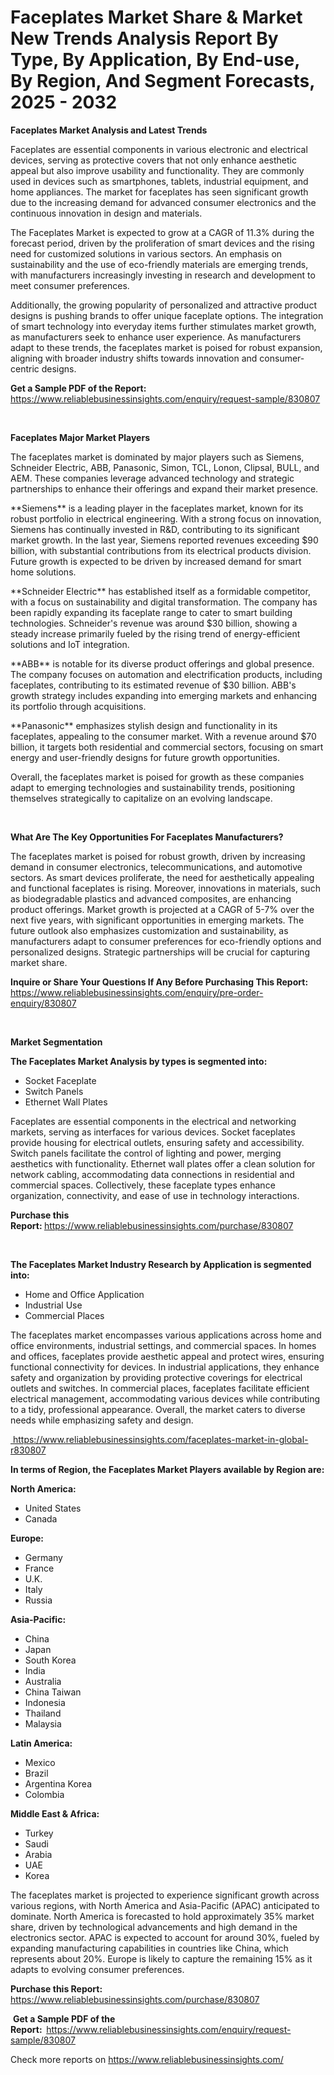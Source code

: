 <p><h1>Faceplates Market Share & Market New Trends Analysis Report By Type, By Application, By End-use, By Region, And Segment Forecasts, 2025 - 2032</h1></p><p><strong>Faceplates Market Analysis and Latest Trends</strong></p>
<p><p>Faceplates are essential components in various electronic and electrical devices, serving as protective covers that not only enhance aesthetic appeal but also improve usability and functionality. They are commonly used in devices such as smartphones, tablets, industrial equipment, and home appliances. The market for faceplates has seen significant growth due to the increasing demand for advanced consumer electronics and the continuous innovation in design and materials.</p><p>The Faceplates Market is expected to grow at a CAGR of 11.3% during the forecast period, driven by the proliferation of smart devices and the rising need for customized solutions in various sectors. An emphasis on sustainability and the use of eco-friendly materials are emerging trends, with manufacturers increasingly investing in research and development to meet consumer preferences.</p><p>Additionally, the growing popularity of personalized and attractive product designs is pushing brands to offer unique faceplate options. The integration of smart technology into everyday items further stimulates market growth, as manufacturers seek to enhance user experience. As manufacturers adapt to these trends, the faceplates market is poised for robust expansion, aligning with broader industry shifts towards innovation and consumer-centric designs.</p></p>
<p><strong>Get a Sample PDF of the Report:&nbsp;</strong> <a href="https://www.reliablebusinessinsights.com/enquiry/request-sample/830807?utm_campaign=2224&utm_medium=2&utm_source=Github&utm_content=ia&utm_term=10022025&utm_id=faceplates">https://www.reliablebusinessinsights.com/enquiry/request-sample/830807</a></p>
<p>&nbsp;</p>
<p><strong>Faceplates Major Market Players</strong></p>
<p><p>The faceplates market is dominated by major players such as Siemens, Schneider Electric, ABB, Panasonic, Simon, TCL, Lonon, Clipsal, BULL, and AEM. These companies leverage advanced technology and strategic partnerships to enhance their offerings and expand their market presence.</p><p>**Siemens** is a leading player in the faceplates market, known for its robust portfolio in electrical engineering. With a strong focus on innovation, Siemens has continually invested in R&D, contributing to its significant market growth. In the last year, Siemens reported revenues exceeding $90 billion, with substantial contributions from its electrical products division. Future growth is expected to be driven by increased demand for smart home solutions.</p><p>**Schneider Electric** has established itself as a formidable competitor, with a focus on sustainability and digital transformation. The company has been rapidly expanding its faceplate range to cater to smart building technologies. Schneider's revenue was around $30 billion, showing a steady increase primarily fueled by the rising trend of energy-efficient solutions and IoT integration.</p><p>**ABB** is notable for its diverse product offerings and global presence. The company focuses on automation and electrification products, including faceplates, contributing to its estimated revenue of $30 billion. ABB's growth strategy includes expanding into emerging markets and enhancing its portfolio through acquisitions.</p><p>**Panasonic** emphasizes stylish design and functionality in its faceplates, appealing to the consumer market. With a revenue around $70 billion, it targets both residential and commercial sectors, focusing on smart energy and user-friendly designs for future growth opportunities.</p><p>Overall, the faceplates market is poised for growth as these companies adapt to emerging technologies and sustainability trends, positioning themselves strategically to capitalize on an evolving landscape.</p></p>
<p>&nbsp;</p>
<p><strong>What Are The Key Opportunities For Faceplates Manufacturers?</strong></p>
<p><p>The faceplates market is poised for robust growth, driven by increasing demand in consumer electronics, telecommunications, and automotive sectors. As smart devices proliferate, the need for aesthetically appealing and functional faceplates is rising. Moreover, innovations in materials, such as biodegradable plastics and advanced composites, are enhancing product offerings. Market growth is projected at a CAGR of 5-7% over the next five years, with significant opportunities in emerging markets. The future outlook also emphasizes customization and sustainability, as manufacturers adapt to consumer preferences for eco-friendly options and personalized designs. Strategic partnerships will be crucial for capturing market share.</p></p>
<p><strong>Inquire or Share Your Questions If Any Before Purchasing This Report:</strong> <a href="https://www.reliablebusinessinsights.com/enquiry/pre-order-enquiry/830807?utm_campaign=2224&utm_medium=2&utm_source=Github&utm_content=ia&utm_term=10022025&utm_id=faceplates">https://www.reliablebusinessinsights.com/enquiry/pre-order-enquiry/830807</a></p>
<p>&nbsp;</p>
<p><strong>Market Segmentation</strong></p>
<p><strong>The Faceplates Market Analysis by types is segmented into:</strong></p>
<p><ul><li>Socket Faceplate</li><li>Switch Panels</li><li>Ethernet Wall Plates</li></ul></p>
<p><p>Faceplates are essential components in the electrical and networking markets, serving as interfaces for various devices. Socket faceplates provide housing for electrical outlets, ensuring safety and accessibility. Switch panels facilitate the control of lighting and power, merging aesthetics with functionality. Ethernet wall plates offer a clean solution for network cabling, accommodating data connections in residential and commercial spaces. Collectively, these faceplate types enhance organization, connectivity, and ease of use in technology interactions.</p></p>
<p><strong>Purchase this Report:&nbsp;</strong><a href="https://www.reliablebusinessinsights.com/purchase/830807?utm_campaign=2224&utm_medium=2&utm_source=Github&utm_content=ia&utm_term=10022025&utm_id=faceplates">https://www.reliablebusinessinsights.com/purchase/830807</a></p>
<p>&nbsp;</p>
<p><strong>The Faceplates Market Industry Research by Application is segmented into:</strong></p>
<p><ul><li>Home and Office Application</li><li>Industrial Use</li><li>Commercial Places</li></ul></p>
<p><p>The faceplates market encompasses various applications across home and office environments, industrial settings, and commercial spaces. In homes and offices, faceplates provide aesthetic appeal and protect wires, ensuring functional connectivity for devices. In industrial applications, they enhance safety and organization by providing protective coverings for electrical outlets and switches. In commercial places, faceplates facilitate efficient electrical management, accommodating various devices while contributing to a tidy, professional appearance. Overall, the market caters to diverse needs while emphasizing safety and design.</p></p>
<p><a href="https://www.reliablebusinessinsights.com/faceplates-market-in-global-r830807?utm_campaign=2224&utm_medium=2&utm_source=Github&utm_content=ia&utm_term=10022025&utm_id=faceplates">&nbsp;https://www.reliablebusinessinsights.com/faceplates-market-in-global-r830807</a></p>
<p><strong>In terms of Region, the Faceplates Market Players available by Region are:</strong></p>
<p>
    <p> <strong> North America: </strong>
        <ul>
            <li>United States</li>
            <li>Canada</li>
        </ul>
        </p> 
    <p> <strong> Europe: </strong>
        <ul>
            <li>Germany</li>
            <li>France</li>
            <li>U.K.</li>
            <li>Italy</li>
            <li>Russia</li>
        </ul>
        </p> 
    <p> <strong> Asia-Pacific: </strong>
        <ul>
            <li>China</li>
            <li>Japan</li>
            <li>South Korea</li>
            <li>India</li>
            <li>Australia</li>
            <li>China Taiwan</li>
            <li>Indonesia</li>
            <li>Thailand</li>
            <li>Malaysia</li>
        </ul>
        </p> 
    <p> <strong> Latin America: </strong>
        <ul>
            <li>Mexico</li>
            <li>Brazil</li>
            <li>Argentina Korea</li>
            <li>Colombia</li>
        </ul>
        </p> 
    <p> <strong> Middle East & Africa: </strong>
        <ul>
            <li>Turkey</li>
            <li>Saudi</li>
            <li>Arabia</li>
            <li>UAE</li>
            <li>Korea</li>
        </ul>
    </p>
    </p>
<p><p>The faceplates market is projected to experience significant growth across various regions, with North America and Asia-Pacific (APAC) anticipated to dominate. North America is forecasted to hold approximately 35% market share, driven by technological advancements and high demand in the electronics sector. APAC is expected to account for around 30%, fueled by expanding manufacturing capabilities in countries like China, which represents about 20%. Europe is likely to capture the remaining 15% as it adapts to evolving consumer preferences.</p></p>
<p><strong>Purchase this Report: </strong><a href="https://www.reliablebusinessinsights.com/purchase/830807?utm_campaign=2224&utm_medium=2&utm_source=Github&utm_content=ia&utm_term=10022025&utm_id=faceplates">https://www.reliablebusinessinsights.com/purchase/830807</a></p>
<p>&nbsp;<strong>Get a Sample PDF of the Report:&nbsp;&nbsp;</strong><a href="https://www.reliablebusinessinsights.com/enquiry/request-sample/830807?utm_campaign=2224&utm_medium=2&utm_source=Github&utm_content=ia&utm_term=10022025&utm_id=faceplates">https://www.reliablebusinessinsights.com/enquiry/request-sample/830807</a></p>
<p><strong></strong></p>
<p>Check more reports on <a href="https://www.reliablebusinessinsights.com/?utm_campaign=2224&utm_medium=2&utm_source=Github&utm_content=ia&utm_term=10022025&utm_id=faceplates">https://www.reliablebusinessinsights.com/</a></p>